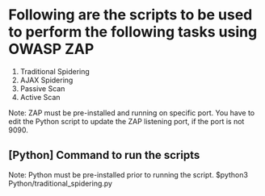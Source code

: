 # Following are the scripts to be used to perform the following tasks using OWASP ZAP
1. Traditional Spidering
2. AJAX Spidering
3. Passive Scan
4. Active Scan

Note: ZAP must be pre-installed and running on specific port. You have to edit the Python script to update the ZAP listening port, if the port is not 9090.

## [Python] Command to run the scripts
Note: Python must be pre-installed prior to running the script.
$python3 Python/traditional_spidering.py
